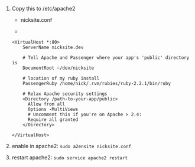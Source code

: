 1. Copy this to /etc/apache2


    * nicksite.conf

    *  
    ```
    <VirtualHost *:80>
        ServerName nicksite.dev
    
        # Tell Apache and Passenger where your app's 'public' directory is
        DocumentRoot ~/dev/nicksite
        
        # location of my ruby install
        PassengerRuby /home/nick/.rvm/rubies/ruby-2.2.1/bin/ruby
    
        # Relax Apache security settings
        <Directory /path-to-your-app/public>
          Allow from all
          Options -MultiViews
          # Uncomment this if you're on Apache > 2.4:
          Require all granted
        </Directory>
        
    </VirtualHost>
    ```


2. enable in apache2: ``` sudo a2ensite nicksite.conf ```
3. restart apache2:  ``` sudo service apache2 restart ```
